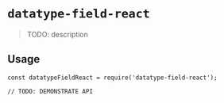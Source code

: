 # `datatype-field-react`

> TODO: description

## Usage

```
const datatypeFieldReact = require('datatype-field-react');

// TODO: DEMONSTRATE API
```

